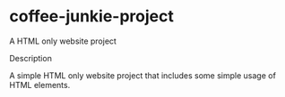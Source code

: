 # coffee-junkie-project
A HTML only website project

Description

A simple HTML only website project that includes some simple usage of HTML elements.

